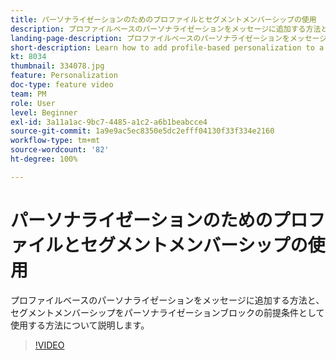 ```yaml
---
title: パーソナライゼーションのためのプロファイルとセグメントメンバーシップの使用
description: プロファイルベースのパーソナライゼーションをメッセージに追加する方法と、セグメントメンバーシップをパーソナライゼーションブロックの前提条件として使用する方法について説明します。
landing-page-description: プロファイルベースのパーソナライゼーションをメッセージに追加する方法と、セグメントメンバーシップをパーソナライゼーションブロックの前提条件として使用する方法について説明します。
short-description: Learn how to add profile-based personalization to a message and how to use segment membership as a pre-condition to a personalization block.
kt: 8034
thumbnail: 334078.jpg
feature: Personalization
doc-type: feature video
team: PM
role: User
level: Beginner
exl-id: 3a11a1ac-9bc7-4485-a1c2-a6b1beabcce4
source-git-commit: 1a9e9ac5ec8350e5dc2efff04130f33f334e2160
workflow-type: tm+mt
source-wordcount: '82'
ht-degree: 100%

---
```


# パーソナライゼーションのためのプロファイルとセグメントメンバーシップの使用

プロファイルベースのパーソナライゼーションをメッセージに追加する方法と、セグメントメンバーシップをパーソナライゼーションブロックの前提条件として使用する方法について説明します。

>[!VIDEO](https://video.tv.adobe.com/v/334078?quality=12)
